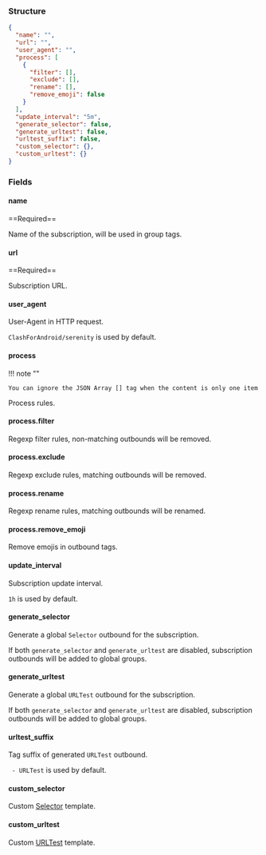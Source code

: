 ### Structure

```json
{
  "name": "",
  "url": "",
  "user_agent": "",
  "process": [
    {
      "filter": [],
      "exclude": [],
      "rename": [],
      "remove_emoji": false
    }
  ],
  "update_interval": "5m",
  "generate_selector": false,
  "generate_urltest": false,
  "urltest_suffix": false,
  "custom_selector": {},
  "custom_urltest": {}
}
```

### Fields

#### name

==Required==

Name of the subscription, will be used in group tags.

#### url

==Required==

Subscription URL.

#### user_agent

User-Agent in HTTP request.

`ClashForAndroid/serenity` is used by default.

#### process

!!! note ""

    You can ignore the JSON Array [] tag when the content is only one item

Process rules.

#### process.filter

Regexp filter rules, non-matching outbounds will be removed.

#### process.exclude

Regexp exclude rules, matching outbounds will be removed.

#### process.rename

Regexp rename rules, matching outbounds will be renamed.

#### process.remove_emoji

Remove emojis in outbound tags.

#### update_interval

Subscription update interval.

`1h` is used by default.

#### generate_selector

Generate a global `Selector` outbound for the subscription.

If both `generate_selector` and `generate_urltest` are disabled, subscription outbounds will be added to global groups.

#### generate_urltest

Generate a global `URLTest` outbound for the subscription.

If both `generate_selector` and `generate_urltest` are disabled, subscription outbounds will be added to global groups.


#### urltest_suffix

Tag suffix of generated `URLTest` outbound.

` - URLTest` is used by default.

#### custom_selector

Custom [Selector](https://sing-box.sagernet.org/configuration/outbound/selector/) template.

#### custom_urltest

Custom [URLTest](https://sing-box.sagernet.org/configuration/outbound/urltest/) template.

